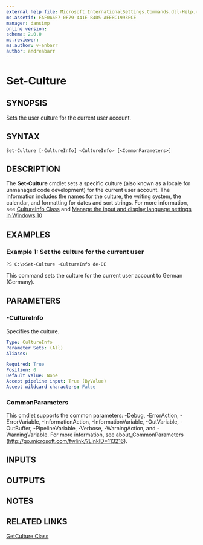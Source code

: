 ```yaml
---
external help file: Microsoft.InternationalSettings.Commands.dll-Help.xml
ms.assetid: FAF0A6E7-0F79-441E-B4D5-AEE8C1993ECE
manager: dansimp
online version: 
schema: 2.0.0
ms.reviewer:
ms.author: v-anbarr
author: andreabarr
---
```


# Set-Culture

## SYNOPSIS
Sets the user culture for the current user account.

## SYNTAX

```
Set-Culture [-CultureInfo] <CultureInfo> [<CommonParameters>]
```

## DESCRIPTION
The **Set-Culture** cmdlet sets a specific culture (also known as a locale for unmanaged code development) for the current user account.
The information includes the names for the culture, the writing system, the calendar, and formatting for dates and sort strings.
For more information, see [CultureInfo Class](http://go.microsoft.com/fwlink/?LinkID=242306) and [Manage the input and display language settings in Windows 10](https://support.microsoft.com/help/4496404/windows-10-manage-the-input-and-display-language#input_language)

## EXAMPLES

### Example 1: Set the culture for the current user
```
PS C:\>Set-Culture -CultureInfo de-DE
```

This command sets the culture for the current user account to German (Germany).

## PARAMETERS

### -CultureInfo
Specifies the culture.

```yaml
Type: CultureInfo
Parameter Sets: (All)
Aliases: 

Required: True
Position: 0
Default value: None
Accept pipeline input: True (ByValue)
Accept wildcard characters: False
```

### CommonParameters
This cmdlet supports the common parameters: -Debug, -ErrorAction, -ErrorVariable, -InformationAction, -InformationVariable, -OutVariable, -OutBuffer, -PipelineVariable, -Verbose, -WarningAction, and -WarningVariable. For more information, see about_CommonParameters (http://go.microsoft.com/fwlink/?LinkID=113216).

## INPUTS

## OUTPUTS

## NOTES

## RELATED LINKS

[GetCulture Class](http://go.microsoft.com/fwlink/?LinkID=243343)

